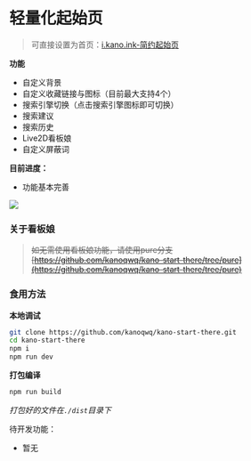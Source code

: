 # 轻量化起始页

> 可直接设置为首页：[i.kano.ink-简约起始页](https://i.kano.ink)

**功能**

* 自定义背景
* 自定义收藏链接与图标（目前最大支持4个）
* 搜索引擎切换（点击搜索引擎图标即可切换）
* 搜索建议
* 搜索历史
* Live2D看板娘
* 自定义屏蔽词

**目前进度：**

* 功能基本完善

![](https://kanokano.cn/wp-content/uploads/2024/10/QQ20241028-155103.webp)

### 关于看板娘

> ~~如无需使用看板娘功能，请使用pure分支[https://github.com/kanoqwq/kano-start-there/tree/pure](https://github.com/kanoqwq/kano-start-there/tree/pure)~~

### 食用方法

**本地调试**

```bash
git clone https://github.com/kanoqwq/kano-start-there.git
cd kano-start-there
npm i
npm run dev
```

**打包编译**

```bash
npm run build
```

*打包好的文件在`./dist`目录下*

待开发功能：

* 暂无